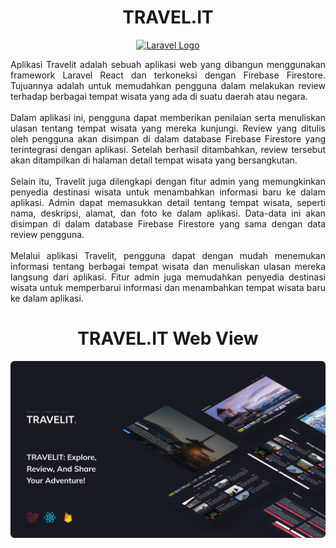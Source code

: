 <div align="center">
  
# TRAVEL.IT

<p align="center"><a href="https://laravel.com" target="_blank"><img src="https://raw.githubusercontent.com/laravel/art/master/logo-lockup/5%20SVG/2%20CMYK/1%20Full%20Color/laravel-logolockup-cmyk-red.svg" width="400" alt="Laravel Logo"></a></p

</div>

<div align="justify">
Aplikasi Travelit adalah sebuah aplikasi web yang dibangun menggunakan framework Laravel React dan terkoneksi dengan Firebase Firestore. Tujuannya adalah untuk memudahkan pengguna dalam melakukan review terhadap berbagai tempat wisata yang ada di suatu daerah atau negara.
<br><br>
Dalam aplikasi ini, pengguna dapat memberikan penilaian serta menuliskan ulasan tentang tempat wisata yang mereka kunjungi. Review yang ditulis oleh pengguna akan disimpan di dalam database Firebase Firestore yang terintegrasi dengan aplikasi. Setelah berhasil ditambahkan, review tersebut akan ditampilkan di halaman detail tempat wisata yang bersangkutan.
<br><br>
Selain itu, Travelit juga dilengkapi dengan fitur admin yang memungkinkan penyedia destinasi wisata untuk menambahkan informasi baru ke dalam aplikasi. Admin dapat memasukkan detail tentang tempat wisata, seperti nama, deskripsi, alamat, dan foto ke dalam aplikasi. Data-data ini akan disimpan di dalam database Firebase Firestore yang sama dengan data review pengguna.
<br><br>
Melalui aplikasi Travelit, pengguna dapat dengan mudah menemukan informasi tentang berbagai tempat wisata dan menuliskan ulasan mereka langsung dari aplikasi. Fitur admin juga memudahkan penyedia destinasi wisata untuk memperbarui informasi dan menambahkan tempat wisata baru ke dalam aplikasi.
</div>

<div align="center">
  
# TRAVEL.IT Web View
<img src="mockups.png" />
